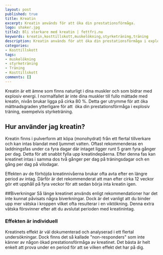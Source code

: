 ```yaml
---
layout: post
published: true
title: Kreatin
excerpt: Kreatin används för att öka din prestationsförmåga.
logo: shaker.jpg
title2: Bli starkare med kreatin | fettfri.nu
keywords: kreatin,kosttillskott,muskelökning,styrketräning,träning
description: Kreatin används för att öka din prestationsförmåga i explosiva sporter. Läs om hur du kan använda det för att öka din styrka.
categories:
- Kosttillskott
tags:
- muskelökning
- styrketräning
- Träning
- Kosttillskott
comments: []
---
```

<p class="lead">
Kreatin är ett ämne som finns naturligt i dina muskler och som bidrar med explosiv energi. I normalfallet är inte dina muskler till fullo mättade med kreatin, nivån brukar ligga på cirka 80 %. Detta ger utrymme för att öka mättnadsgraden ytterligare för att  öka din prestationsförmåga i explosiv träning, exempelvis styrketräning.
</p>

## Hur använder jag kreatin?
Kreatin finns i pulverform att köpa (monohydrat) från ett flertal tillverkare och kan intas blandat med ljummet vatten. Oftast rekommenderas en laddningsfas under ca fyra dagar där intaget ligger runt 5 gram fyra gånger per dag. Detta för att snabbt fylla upp kreatindepåerna. Efter denna fas kan kreatinet intas i samma dos två gånger per dag på träningsdagar och en gång per dag på vilodagar.

Effekten av de förhöjda kreatinnivåerna brukar ofta avta efter en längre period av intag. Därför är det rekommenderat att man efter cirka 12 veckor gör ett upphåll på fyra veckor för att sedan börja inta kreatin igen.

##Biverkningar
Så länge kreatinet används enligt rekommendationer har det inte kunnat påvisats några biverkningar. Dock är det vanligt att du binder upp mer vätska i kroppen vilket ofta resulterar i en viktökning. Denna extra vätska försvinner efter att du avslutat perioden med kreatinintag.

### Effekten är individuell
Kreatinets effekt är väl dokumenterad och analyserad i ett flertal undersökningar. Dock finns det så kallade "non-responders" som inte känner av någon ökad prestationsförmåga av kreatinet. Det bästa är helt enkelt att prova under en period för att se vilken effekt det har på dig.